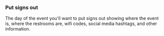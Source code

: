### Put signs out 

The day of the event you'll want to put signs out showing where the event is, where the restrooms are, wifi codes, social media hashtags,  and other information. 
